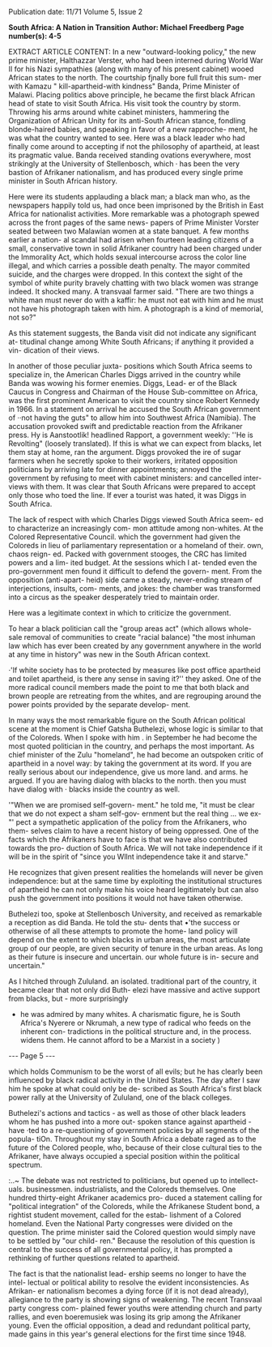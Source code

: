 Publication date: 11/71
Volume 5, Issue 2

**South Africa: A Nation in Transition**
**Author: Michael Freedberg**
**Page number(s): 4-5**

EXTRACT ARTICLE CONTENT:
In a new "outward-looking policy," 
the new prime minister, Halthazzar 
Verster, who had been interned during 
World War II for his Nazi sympathies 
(along with many of his present cabinet) 
wooed African states to the north. The 
courtship fjnally bore full fruit this sum-
mer with Kamazu " kill-apartheid-with 
kindness" Banda, Prime Minister of 
Malawi. Placing politics above principle, 
he became the first black African head 
of state to visit South Africa. 
His visit took the country by storm. 
Throwing his arms around white cabinet 
ministers, hammering the Organization of 
African Unity for its anti-South African 
stance, fondling blonde-haired babies, 
and speaking in favor of a new rapproche-
ment, he was what the country wanted 
to see. Here was a black leader who had 
finally come around to accepting if not 
the philosophy of apartheid, at least its 
pragmatic value. Banda received standing 
ovations everywhere, most strikingly at 
the University of Stellenbosch, which · 
has been the very bastion of Afrikaner 
nationalism, and has produced every 
single prime minister in South African 
history. 

Here were its students applauding 
a black man; a black man who, as the 
newspapers happily told us, had once 
been imprisoned by the British in East 
Africa for nationalist activities. More 
remarkable was a photograph spewed 
across the front pages of the same news-
papers of Prime Minister Vorster seated 
between two Malawian women at a state 
banquet. A few months earlier a nation-
al scandal had arisen when fourteen 
leading citizens of a small, conservative 
town in solid Afrikaner country had 
been charged under the Immorality 
Act, which holds sexual intercourse 
across the color line illegal, and which 
carries a possible death penalty. The 
mayor commited suicide, and the 
charges were dropped. In this context 
the sight of the symbol of white purity 
bravely chatting with two black women 
was strange indeed. It shocked many. 
A transvaal farmer said. "There are two 
things a white man must never do with 
a kaffir: he must not eat with him and 
he must not have his photograph taken 
with him. A photograph is a kind of 
memorial, not so?" 

As this statement suggests, the Banda 
visit did not indicate any significant at-
titudinal change among White South 
Africans; if anything it provided a vin-
dication of their views. 

In another of those peculiar juxta-
positions which South Africa seems to 
specialize in, the American Charles Diggs 
arrived in the country while Banda was 
wowing his former enemies. Diggs, Lead-
er of the Black Caucus in Congress and 
Chairman of the House Sub-committee 
on Africa, was the first prominent 
American to visit the country since 
Robert Kennedy in 1966. In a statement 
on arrival he accused the South African 
government of ··not having the guts" 
to allow him into Southwest Africa 
(Namibia). The accusation provoked 
swift and predictable reaction from the 
Afrikaner press. Hy is Aanstootlik! 
headlined Rapport, a government weekly: 
''He is Revolting" (loosely translated). If 
this is what we can expect from blacks, 
let them stay at home, ran the argument. 
Diggs provoked the ire of sugar farmers 
when he secretly spoke to their workers, 
irritated opposition politicians by arriving 
late for dinner appointments; annoyed 
the government by refusing to meet with 
cabinet ministers: and cancelled inter-
views with them. It was clear that South 
Africans were prepared to accept only 
those who toed the line. If ever a tourist 
was hated, it was Diggs in South Africa. 

The lack of respect with which 
Charles Diggs viewed South Africa seem-
ed to characterize an increasingly com-
mon attitude among non-whites. At the 
Colored Representative Council. which 
the government had given the Coloreds 
in lieu of parliamentary representation 
or a homeland of their. own, chaos reign-
ed. Packed with government stooges, 
the CRC has limited powers and a lim-
ited budget. At the sessions which I at-
tended even the pro-government men 
found it difficult to defend the govern-
ment. From the opposition (anti-apart-
heid) side came a steady, never-ending 
stream of interjections, insults, com-
ments, and jokes: the chamber was 
transformed into a circus as the speaker 
desperately tried to maintain order. 

Here was a legitimate context in 
which to criticize the government. 

To hear a black politician call the 
"group areas act" (which allows whole-
sale removal of communities to create 
"racial balance) "the most inhuman law 
which has ever been created by any 
government anywhere in the world at 
any time in history" was new in the 
South African context. 

·'If white society has to be protected 
by measures like post office apartheid 
and toilet apartheid, is there any sense 
in saving it?'' they asked. One of the 
more radical council members made the 
point to me that both black and brown 
people are retreating from the whites, 
and are regrouping around the power 
points provided by the separate develop-
ment. 

In many ways the most remarkable 
figure on the South African political 
scene at the moment is Chief Gatsha 
Buthelezi, whose logic is similar to that 
of the Coloreds. When I spoke with him 
. in September he had become the most 
quoted politician in the country, and 
perhaps the most important. As chief 
minister of the Zulu "homeland", he 
had become an outspoken critic of 
apartheid in a novel way: by taking the 
government at its word. If you are really 
serious about our independence, give us 
more land. and arms. he argued. If you 
are having dialog with blacks to the 
north. then you must have dialog with · 
blacks inside the country as well. 

'"When we are promised self-govern-
ment." he told me, "it must be clear 
that we do not expect a sham self-gov-
ernment but the real thing ... we ex-
"' 
pect a sympathetic application of the 
policy from the Afrikaners, who them-
selves claim to have a recent history of 
being oppressed. One of the facts which 
the Afrikaners have to face is that we 
have also contributed towards the pro-
duction of South Africa. We will not 
take independence if it will be in the 
spirit of "since you Wllnt independence 
take it and starve." 

He recognizes that given present 
realities the homelands will never be 
given independence: but at the same time 
by exploiting the institutional structures 
of apartheid he can not only make his 
voice heard legitimately but can also 
push the government into positions it 
would not have taken otherwise. 

Buthelezi too, spoke at Stellenbosch 
University, and received as remarkable a 
reception as did Banda. He told the stu-
dents that •'the success or otherwise of 
all these attempts to promote the home-
land policy will depend on the extent 
to which blacks in urban areas, the most 
articulate group of our people, are 
given security of tenure in the urban 
areas. As long as their future is insecure 
and uncertain. our whole future is in-
secure and uncertain." 

As I hitched through Zululand. an 
isolated. traditional part of the country, 
it became clear that not only did Buth-
elezi have massive and active support 
from blacks, but - more surprisingly 
- he was admired by many whites. A 
charismatic figure, he is South Africa's 
Nyerere or Nkrumah, a new type of 
radical who feeds on the inherent con-
tradictions in the political structure and, 
in the process. widens them. He cannot 
afford to be a Marxist in a society 
) 


--- Page 5 ---

which holds Communism to be the 
worst of all evils; but he has clearly been 
influenced by black radical activity in 
the United States. The day after I saw 
him he spoke at what could only be de-
scribed as South Africa's first black 
power rally at the University of Zululand, 
one of the black colleges. 

Buthelezi's actions and tactics - as 
well as those of other black leaders 
whom he has pushed into a more out-
spoken stance against apartheid - have 
·ted to a re-questioning of government 
policies by all segments of the popula-
tiOn. Throughout my stay in South 
Africa a debate raged as to the future of 
the Colored people, who, because of 
their close cultural ties to the Afrikaner, 
have always occupied a special position 
within the political spectrum. 

:..~ The debate was not restricted to 
politicians, but opened up to intellect-
uals. businessmen. industrialists, and 
the Coloreds themselves. One hundred 
thirty-eight Afrikaner academics pro-
duced a statement calling for "political 
integration" of the Coloreds, while the 
Afrikanese Student bond, a rightist 
student movement, called for the estab-
lishment of a Colored homeland. Even 
the National Party congresses were 
divided on the question. The prime 
minister said the Colored question would 
simply nave to be settled by "our child-
ren." Because the resolution of this 
question is central to the success of all 
governmental policy, it has prompted a 
rethinking of further questions related 
to apartheid. 

The fact is that the nationalist lead-
ership seems no longer to have the intel-
lectual or political ability to resolve 
the evident inconsistencies. As Afrikan-
er nationalism becomes a dying force 
(if it is not dead already), allegiance to 
the party is showing signs of weakening. 
The recent Transvaal party congress com-
plained fewer youths were attending 
church and party rallies, and even 
boeremusiek was losing its grip among 
the Afrikaner young. Even the official 
opposition, a dead and redundant 
political party, made gains in this year's 
general elections for the first time since 
1948.